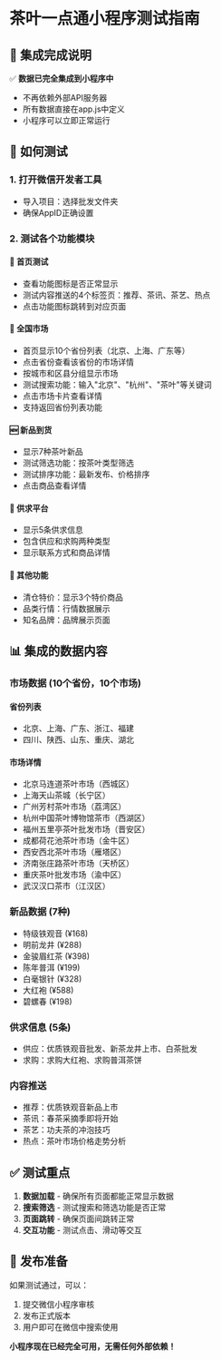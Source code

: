# 茶叶一点通小程序测试指南

## 🎯 集成完成说明

✅ **数据已完全集成到小程序中**
- 不再依赖外部API服务器
- 所有数据直接在app.js中定义
- 小程序可以立即正常运行

## 🔧 如何测试

### 1. 打开微信开发者工具
- 导入项目：选择批发文件夹
- 确保AppID正确设置

### 2. 测试各个功能模块

#### 📍 首页测试
- 查看功能图标是否正常显示
- 测试内容推送的4个标签页：推荐、茶讯、茶艺、热点
- 点击功能图标跳转到对应页面

#### 🏪 全国市场
- 首页显示10个省份列表（北京、上海、广东等）
- 点击省份查看该省份的市场详情
- 按城市和区县分组显示市场
- 测试搜索功能：输入"北京"、"杭州"、"茶叶"等关键词
- 点击市场卡片查看详情
- 支持返回省份列表功能

#### 🆕 新品到货  
- 显示7种茶叶新品
- 测试筛选功能：按茶叶类型筛选
- 测试排序功能：最新发布、价格排序
- 点击商品查看详情

#### 🤝 供求平台
- 显示5条供求信息
- 包含供应和求购两种类型
- 显示联系方式和商品详情

#### 🎯 其他功能
- 清仓特价：显示3个特价商品
- 品类行情：行情数据展示
- 知名品牌：品牌展示页面

## 📊 集成的数据内容

### 市场数据 (10个省份，10个市场)
#### 省份列表
- 北京、上海、广东、浙江、福建
- 四川、陕西、山东、重庆、湖北

#### 市场详情
- 北京马连道茶叶市场（西城区）
- 上海天山茶城（长宁区）
- 广州芳村茶叶市场（荔湾区）
- 杭州中国茶叶博物馆茶市（西湖区）
- 福州五里亭茶叶批发市场（晋安区）
- 成都荷花池茶叶市场（金牛区）
- 西安西北茶叶市场（雁塔区）
- 济南张庄路茶叶市场（天桥区）
- 重庆茶叶批发市场（渝中区）
- 武汉汉口茶市（江汉区）

### 新品数据 (7种)
- 特级铁观音 (¥168)
- 明前龙井 (¥288)
- 金骏眉红茶 (¥398)
- 陈年普洱 (¥199)
- 白毫银针 (¥328)
- 大红袍 (¥588)
- 碧螺春 (¥198)

### 供求信息 (5条)
- 供应：优质铁观音批发、新茶龙井上市、白茶批发
- 求购：求购大红袍、求购普洱茶饼

### 内容推送
- 推荐：优质铁观音新品上市
- 茶讯：春茶采摘季即将开始  
- 茶艺：功夫茶的冲泡技巧
- 热点：茶叶市场价格走势分析

## ✅ 测试重点

1. **数据加载** - 确保所有页面都能正常显示数据
2. **搜索筛选** - 测试搜索和筛选功能是否正常
3. **页面跳转** - 确保页面间跳转正常
4. **交互功能** - 测试点击、滑动等交互

## 🚀 发布准备

如果测试通过，可以：
1. 提交微信小程序审核
2. 发布正式版本
3. 用户即可在微信中搜索使用

**小程序现在已经完全可用，无需任何外部依赖！** 